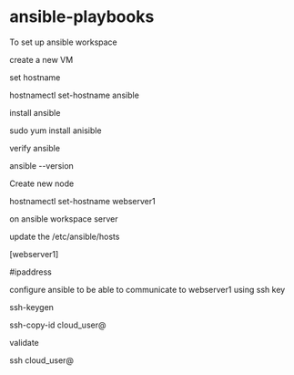 # ansible-playbooks

To set up ansible workspace

create a new VM

set hostname

hostnamectl set-hostname ansible

install ansible

sudo yum install anisible

verify ansible

ansible --version

Create new node 

hostnamectl set-hostname webserver1

on ansible workspace server

update the /etc/ansible/hosts

[webserver1]

#ipaddress

configure ansible to be able to communicate to webserver1 using ssh key

ssh-keygen

ssh-copy-id cloud_user@<ipaddress-of-weberserver1>
  
validate 

ssh cloud_user@<ipaddress-of-weberserver1>
